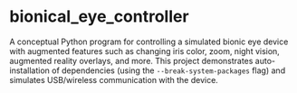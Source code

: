 # bionical_eye_controller
A conceptual Python program for controlling a simulated bionic eye device with augmented features such as changing iris color, zoom, night vision, augmented reality overlays, and more. This project demonstrates auto-installation of dependencies (using the `--break-system-packages` flag) and simulates USB/wireless communication with the device.
